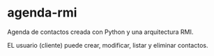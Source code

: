 # agenda-rmi
Agenda de contactos creada con Python y una arquitectura RMI.

EL usuario (cliente) puede crear, modificar, listar y eliminar contactos.
